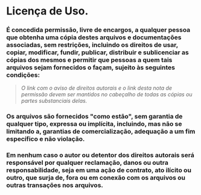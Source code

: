 # Licença de Uso.

### É concedida permissão, livre de encargos, a qualquer pessoa que obtenha uma cópia destes arquivos e documentações associadas, sem restrições, incluindo os direitos de usar, copiar, modificar, fundir, publicar, distribuir e sublicenciar as cópias dos mesmos e permitir que pessoas a quem tais arquivos sejam fornecidos o façam, sujeito às seguintes condições:

  > *O link com o aviso de direitos autorais e o link desta nota de permissão devem ser mantidos no cabeçalho de todas as cópias ou partes substanciais delas.*

### Os arquivos são fornecidos "como estão", sem garantia de qualquer tipo, expressa ou implícita, incluindo, mas não se limitando a, garantias de comercialização, adequação a um fim específico e não violação.
### Em nenhum caso o autor ou detentor dos direitos autorais será responsável por qualquer reclamação, danos ou outra responsabilidade, seja em uma ação de contrato, ato ilícito ou outro, que surja de, fora ou em conexão com os arquivos ou outras transações nos arquivos.
